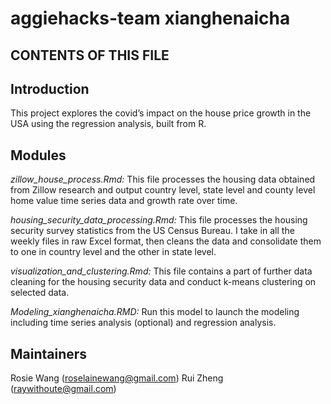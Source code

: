 # aggiehacks-team xianghenaicha

CONTENTS OF THIS FILE
---------------------

## Introduction
This project explores the covid’s impact on the house price growth in the USA using the regression analysis, built from R. 

## Modules
*zillow_house_process.Rmd:*
	This file processes the housing data obtained from Zillow research and output country level, state level and county level home value time series data and growth rate over time.

*housing_security_data_processing.Rmd:*
	This file processes the housing security survey statistics from the US Census Bureau. I take in all the weekly files in raw Excel format, then cleans the data and consolidate them to one in country level and the other in state level.

*visualization_and_clustering.Rmd:*
	This file contains a part of further data cleaning for the housing security data and conduct k-means clustering on selected data.
 
*Modeling_xianghenaicha.RMD:* 
Run this model to launch the modeling including time series analysis (optional) and regression analysis.

## Maintainers
Rosie Wang (roselainewang@gmail.com)
Rui Zheng (raywithoute@gmail.com)
